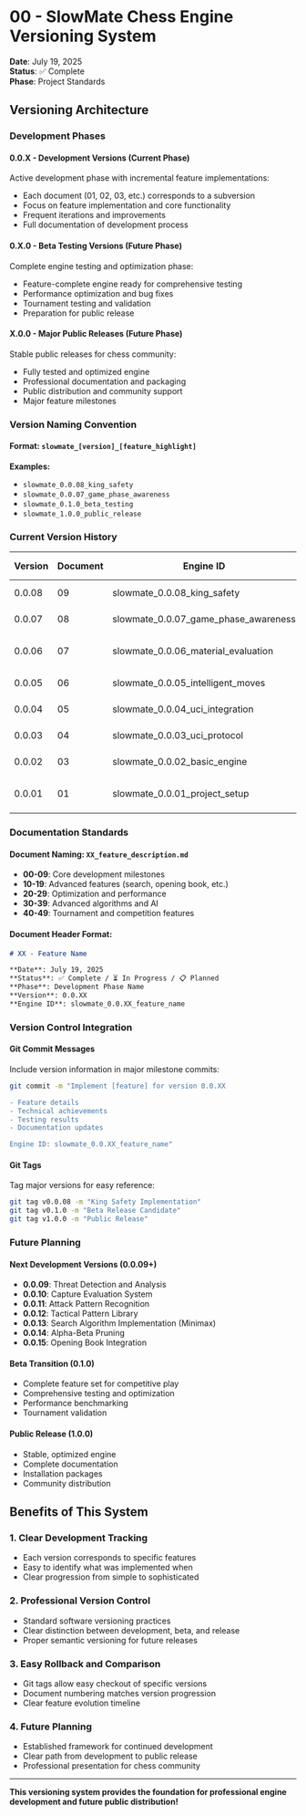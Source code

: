 # 00 - SlowMate Chess Engine Versioning System

**Date**: July 19, 2025  
**Status**: ✅ Complete  
**Phase**: Project Standards  

## Versioning Architecture

### Development Phases

#### 0.0.X - Development Versions (Current Phase)
Active development phase with incremental feature implementations:
- Each document (01, 02, 03, etc.) corresponds to a subversion
- Focus on feature implementation and core functionality
- Frequent iterations and improvements
- Full documentation of development process

#### 0.X.0 - Beta Testing Versions (Future Phase)
Complete engine testing and optimization phase:
- Feature-complete engine ready for comprehensive testing
- Performance optimization and bug fixes
- Tournament testing and validation
- Preparation for public release

#### X.0.0 - Major Public Releases (Future Phase)
Stable public releases for chess community:
- Fully tested and optimized engine
- Professional documentation and packaging
- Public distribution and community support
- Major feature milestones

### Version Naming Convention

#### Format: `slowmate_[version]_[feature_highlight]`

**Examples:**
- `slowmate_0.0.08_king_safety`
- `slowmate_0.0.07_game_phase_awareness`
- `slowmate_0.1.0_beta_testing`
- `slowmate_1.0.0_public_release`

### Current Version History

| Version | Document | Engine ID | Feature Highlight | Status |
|---------|----------|-----------|-------------------|--------|
| 0.0.08 | 09 | slowmate_0.0.08_king_safety | King Safety Evaluation | ✅ Current |
| 0.0.07 | 08 | slowmate_0.0.07_game_phase_awareness | Game Phase Awareness | ✅ Complete |
| 0.0.06 | 07 | slowmate_0.0.06_material_evaluation | Material Evaluation System | ✅ Complete |
| 0.0.05 | 06 | slowmate_0.0.05_intelligent_moves | Intelligent Move Selection | ✅ Complete |
| 0.0.04 | 05 | slowmate_0.0.04_uci_integration | UCI Production Integration | ✅ Complete |
| 0.0.03 | 04 | slowmate_0.0.03_uci_protocol | UCI Protocol Implementation | ✅ Complete |
| 0.0.02 | 03 | slowmate_0.0.02_basic_engine | Basic Engine Implementation | ✅ Complete |
| 0.0.01 | 01 | slowmate_0.0.01_project_setup | Project Setup and Foundation | ✅ Complete |

### Documentation Standards

#### Document Naming: `XX_feature_description.md`
- **00-09**: Core development milestones
- **10-19**: Advanced features (search, opening book, etc.)
- **20-29**: Optimization and performance
- **30-39**: Advanced algorithms and AI
- **40-49**: Tournament and competition features

#### Document Header Format:
```markdown
# XX - Feature Name

**Date**: July 19, 2025  
**Status**: ✅ Complete / ⏳ In Progress / 📋 Planned  
**Phase**: Development Phase Name  
**Version**: 0.0.XX  
**Engine ID**: slowmate_0.0.XX_feature_name  
```

### Version Control Integration

#### Git Commit Messages
Include version information in major milestone commits:
```bash
git commit -m "Implement [feature] for version 0.0.XX

- Feature details
- Technical achievements  
- Testing results
- Documentation updates

Engine ID: slowmate_0.0.XX_feature_name"
```

#### Git Tags
Tag major versions for easy reference:
```bash
git tag v0.0.08 -m "King Safety Implementation"
git tag v0.1.0 -m "Beta Release Candidate"
git tag v1.0.0 -m "Public Release"
```

### Future Planning

#### Next Development Versions (0.0.09+)
- **0.0.09**: Threat Detection and Analysis
- **0.0.10**: Capture Evaluation System  
- **0.0.11**: Attack Pattern Recognition
- **0.0.12**: Tactical Pattern Library
- **0.0.13**: Search Algorithm Implementation (Minimax)
- **0.0.14**: Alpha-Beta Pruning
- **0.0.15**: Opening Book Integration

#### Beta Transition (0.1.0)
- Complete feature set for competitive play
- Comprehensive testing and optimization
- Performance benchmarking
- Tournament validation

#### Public Release (1.0.0)
- Stable, optimized engine
- Complete documentation
- Installation packages
- Community distribution

## Benefits of This System

### 1. Clear Development Tracking
- Each version corresponds to specific features
- Easy to identify what was implemented when
- Clear progression from simple to sophisticated

### 2. Professional Version Control
- Standard software versioning practices
- Clear distinction between development, beta, and release
- Proper semantic versioning for future releases

### 3. Easy Rollback and Comparison
- Git tags allow easy checkout of specific versions
- Document numbering matches version progression
- Clear feature evolution timeline

### 4. Future Planning
- Established framework for continued development
- Clear path from development to public release
- Professional presentation for chess community

---

**This versioning system provides the foundation for professional engine development and future public distribution!**
